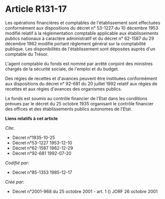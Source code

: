 # Article R131-17

Les opérations financières et comptables de l'établissement sont effectuées conformément aux dispositions du décret n°
53-1227 du 10 décembre 1953 modifié relatif à la réglementation comptable applicable aux établissements publics nationaux à
caractère administratif et du décret n° 62-1587 du 29 décembre 1962 modifié portant règlement général sur la comptabilité
publique. Les disponibilités de l'établissement sont déposées auprès d'un comptable du Trésor.

L'agent comptable du fonds est nommé par arrêté conjoint des ministres chargés de la sécurité sociale, de l'emploi et du
budget.

Des régies de recettes et d'avances peuvent être instituées conformément aux dispositions du décret n° 92-681 du 20 juillet
1992 relatif aux régies de recettes et aux régies d'avances des organismes publics.

Le fonds est soumis au contrôle financier de l'Etat dans les conditions prévues par le décret du 25 octobre 1935 organisant
le contrôle financier des offices et des établissements publics autonomes de l'Etat.

**Liens relatifs à cet article**

_Cite_:

  - Décret n°1935-10-25
  - Décret n°53-1227 1953-12-10
  - Décret n°62-1587 1962-12-29
  - Décret n°92-681 1992-07-20

_Codifié par_:

  - Décret n°85-1353 1985-12-17

_Créé par_:

  - Décret n°2001-968 du 25 octobre 2001 - art. 1 () JORF 26 octobre 2001

